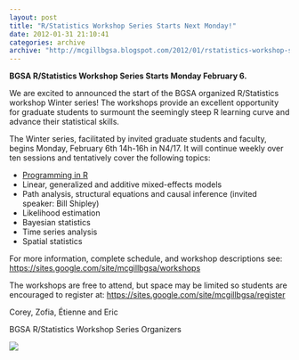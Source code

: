 ```yaml
---
layout: post
title: "R/Statistics Workshop Series Starts Next Monday!"
date: 2012-01-31 21:10:41
categories: archive
archive: "http://mcgillbgsa.blogspot.com/2012/01/rstatistics-workshop-series-starts-next.html"
---
```


**BGSA R/Statistics Workshop Series Starts Monday February 6.**

  
We are excited to announced the start of the BGSA organized R/Statistics workshop Winter series! The workshops provide an excellent opportunity for graduate students to surmount the seemingly steep R learning curve and advance their statistical skills.

The Winter series, facilitated by invited graduate students and faculty,
begins Monday, February 6th 14h-16h in N4/17. It will continue weekly over ten
sessions and tentatively cover the following topics:

  * [Programming in ](https://sites.google.com/site/mcgillbgsa/workshops/programming_in_r)[R](https://sites.google.com/site/mcgillbgsa/workshops/programming_in_r)
  * Linear, generalized and additive mixed-effects models
  * Path analysis, structural equations and causal inference (invited speaker: Bill Shipley)
  * Likelihood estimation
  * Bayesian statistics
  * Time series analysis
  * Spatial statistics

For more information, complete schedule, and workshop descriptions see:  <https://sites.google.com/site/mcgillbgsa/workshops>  
  
The workshops are free to attend, but space may be limited so students are
encouraged to register at:  <https://sites.google.com/site/mcgillbgsa/register>  
  
  

Corey, Zofia, Étienne and Eric

BGSA R/Statistics Workshop Series Organizers

![](https://mail.google.com/mail/images/cleardot.gif)


    